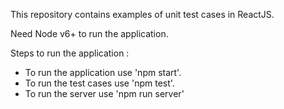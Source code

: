 
This repository contains examples of unit test cases in ReactJS.

Need Node v6+ to run the application.

Steps to run the application :
* To run the application use 'npm start'.
* To run the test cases use 'npm test'.
* To run the server use 'npm run server'
